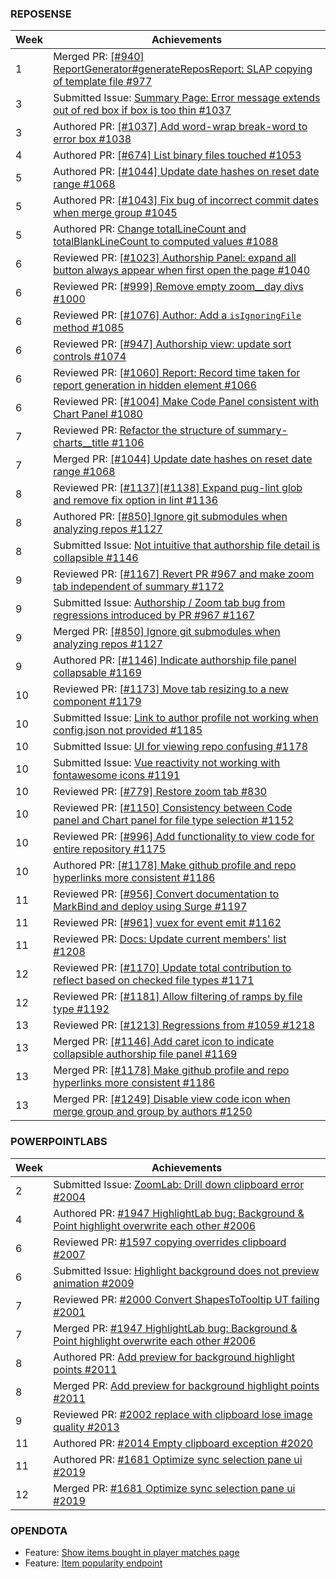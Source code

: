 ### REPOSENSE

Week | Achievements
---- | ------------
1 | Merged PR: [ [#940] ReportGenerator#generateReposReport: SLAP copying of template file #977](https://github.com/reposense/RepoSense/pull/977)
3 | Submitted Issue: [ Summary Page: Error message extends out of red box if box is too thin #1037 ](https://github.com/reposense/RepoSense/issues/1037)
3 | Authored PR: [ [#1037] Add word-wrap break-word to error box #1038 ](https://github.com/reposense/RepoSense/pull/1038)
4 | Authored PR: [[#674] List binary files touched #1053](https://github.com/reposense/RepoSense/pull/1053)
5 | Authored PR: [ [#1044] Update date hashes on reset date range #1068 ](https://github.com/reposense/RepoSense/pull/1068)
5 | Authored PR: [ [#1043] Fix bug of incorrect commit dates when merge group #1045 ](https://github.com/reposense/RepoSense/pull/1045)
5 | Authored PR: [ Change totalLineCount and totalBlankLineCount to computed values #1088 ](https://github.com/reposense/RepoSense/pull/1088)
6 | Reviewed PR: [ [#1023] Authorship Panel: expand all button always appear when first open the page #1040 ](https://github.com/reposense/RepoSense/pull/1040)
6 | Reviewed PR: [ [#999] Remove empty zoom__day divs #1000 ](https://github.com/reposense/RepoSense/pull/1000)
6 | Reviewed PR: [ [#1076] Author: Add a `isIgnoringFile` method #1085 ](https://github.com/reposense/RepoSense/pull/1085)
6 | Reviewed PR: [ [#947] Authorship view: update sort controls #1074 ](https://github.com/reposense/RepoSense/pull/1074)
6 | Reviewed PR: [ [#1060] Report: Record time taken for report generation in hidden element #1066 ](https://github.com/reposense/RepoSense/pull/1066)
6 | Reviewed PR: [ [#1004] Make Code Panel consistent with Chart Panel #1080 ](https://github.com/reposense/RepoSense/pull/1080)
7 | Reviewed PR: [ Refactor the structure of summary-charts__title #1106 ](https://github.com/reposense/RepoSense/pull/1106)
7 | Merged PR: [ [#1044] Update date hashes on reset date range #1068 ](https://github.com/reposense/RepoSense/pull/1068)
8 | Reviewed PR: [ [#1137][#1138] Expand pug-lint glob and remove fix option in lint #1136 ](https://github.com/reposense/RepoSense/pull/1136)
8 | Authored PR: [ [#850] Ignore git submodules when analyzing repos #1127 ](https://github.com/reposense/RepoSense/pull/1127)
8 | Submitted Issue: [ Not intuitive that authorship file detail is collapsible #1146 ](https://github.com/reposense/RepoSense/issues/1146)
9 | Reviewed PR: [ [#1167] Revert PR #967 and make zoom tab independent of summary #1172 ](https://github.com/reposense/RepoSense/pull/1172)
9 | Submitted Issue: [ Authorship / Zoom tab bug from regressions introduced by PR #967 #1167 ](https://github.com/reposense/RepoSense/issues/1167)
9 | Merged PR: [ [#850] Ignore git submodules when analyzing repos #1127 ](https://github.com/reposense/RepoSense/pull/1127)
9 | Authored PR: [ [#1146] Indicate authorship file panel collapsable #1169 ](https://github.com/reposense/RepoSense/pull/1169)
10 | Reviewed PR: [ [#1173] Move tab resizing to a new component #1179 ](https://github.com/reposense/RepoSense/pull/1179)
10 | Submitted Issue: [ Link to author profile not working when config.json not provided #1185 ](https://github.com/reposense/RepoSense/issues/1185)
10 | Submitted Issue: [ UI for viewing repo confusing #1178 ](https://github.com/reposense/RepoSense/issues/1178)
10 | Submitted Issue: [ Vue reactivity not working with fontawesome icons #1191 ](https://github.com/reposense/RepoSense/issues/1191)
10 | Reviewed PR: [ [#779] Restore zoom tab #830 ](https://github.com/reposense/RepoSense/pull/830)
10 | Reviewed PR: [ [#1150] Consistency between Code panel and Chart panel for file type selection #1152 ](https://github.com/reposense/RepoSense/pull/1152)
10 | Reviewed PR: [ [#996] Add functionality to view code for entire repository #1175 ](https://github.com/reposense/RepoSense/pull/1175)
10 | Authored PR: [ [#1178] Make github profile and repo hyperlinks more consistent #1186 ](https://github.com/reposense/RepoSense/pull/1186)
11 | Reviewed PR: [ [#956] Convert documentation to MarkBind and deploy using Surge #1197 ](https://github.com/reposense/RepoSense/pull/1197)
11 | Reviewed PR: [ [#961] vuex for event emit #1162 ](https://github.com/reposense/RepoSense/pull/1162)
11 | Reviewed PR: [ Docs: Update current members' list #1208 ](https://github.com/reposense/RepoSense/pull/1208)
12 | Reviewed PR: [ [#1170] Update total contribution to reflect based on checked file types #1171 ](https://github.com/reposense/RepoSense/pull/1171)
12 | Reviewed PR: [ [#1181] Allow filtering of ramps by file type #1192 ](https://github.com/reposense/RepoSense/pull/1192)
13 | Reviewed PR: [ [#1213] Regressions from #1059 #1218 ](https://github.com/reposense/RepoSense/pull/1218)
13 | Merged PR: [ [#1146] Add caret icon to indicate collapsible authorship file panel #1169 ](https://github.com/reposense/RepoSense/pull/1169)
13 | Merged PR: [ [#1178] Make github profile and repo hyperlinks more consistent #1186 ](https://github.com/reposense/RepoSense/pull/1186)
13 | Merged PR: [ [#1249] Disable view code icon when merge group and group by authors #1250 ](https://github.com/reposense/RepoSense/pull/1250)

### POWERPOINTLABS

Week | Achievements
---- | ------------
2 | Submitted Issue: [ ZoomLab: Drill down clipboard error #2004 ](https://github.com/PowerPointLabs/PowerPointLabs/issues/2004)
4 | Authored PR: [ #1947 HighlightLab bug: Background & Point highlight overwrite each other #2006 ](https://github.com/PowerPointLabs/PowerPointLabs/pull/2006)
6 | Reviewed PR: [ #1597 copying overrides clipboard #2007 ](https://github.com/PowerPointLabs/PowerPointLabs/pull/2007)
6 | Submitted Issue: [ Highlight background does not preview animation #2009 ](https://github.com/PowerPointLabs/PowerPointLabs/issues/2009)
7 | Reviewed PR: [ #2000 Convert ShapesToTooltip UT failing #2001 ](https://github.com/PowerPointLabs/PowerPointLabs/pull/2001)
7 | Merged PR: [ #1947 HighlightLab bug: Background & Point highlight overwrite each other #2006 ](https://github.com/PowerPointLabs/PowerPointLabs/pull/2006)
8 | Authored PR: [ Add preview for background highlight points #2011 ](https://github.com/PowerPointLabs/PowerPointLabs/pull/2011)
8 | Merged PR: [ Add preview for background highlight points #2011 ](https://github.com/PowerPointLabs/PowerPointLabs/pull/2011)
9 | Reviewed PR: [ #2002 replace with clipboard lose image quality #2013 ](https://github.com/PowerPointLabs/PowerPointLabs/pull/2013)
11 | Authored PR: [ #2014 Empty clipboard exception #2020 ](https://github.com/PowerPointLabs/PowerPointLabs/pull/2020)
11 | Authored PR: [ #1681 Optimize sync selection pane ui #2019 ](https://github.com/PowerPointLabs/PowerPointLabs/pull/2019)
12 | Merged PR: [ #1681 Optimize sync selection pane ui #2019 ](https://github.com/PowerPointLabs/PowerPointLabs/pull/2019)

### OPENDOTA

- Feature: [ Show items bought in player matches page ](https://github.com/odota/web/pull/2462)
- Feature: [ Item popularity endpoint ](https://github.com/odota/core/pull/2116)
